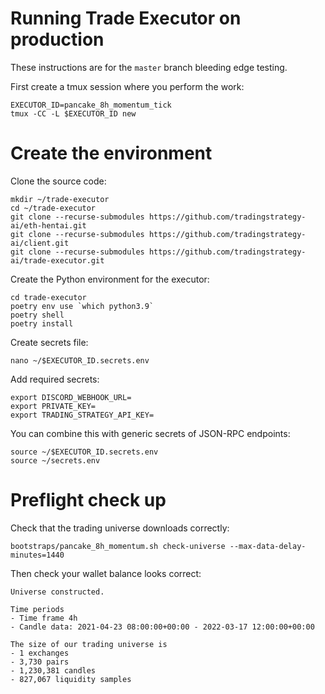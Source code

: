 # Running Trade Executor on production 

These instructions are for the `master` branch bleeding edge testing.

First create a tmux session where you perform the work:

```shell
EXECUTOR_ID=pancake_8h_momentum_tick
tmux -CC -L $EXECUTOR_ID new    
```

# Create the environment

Clone the source code:

```shell
mkdir ~/trade-executor
cd ~/trade-executor
git clone --recurse-submodules https://github.com/tradingstrategy-ai/eth-hentai.git 
git clone --recurse-submodules https://github.com/tradingstrategy-ai/client.git 
git clone --recurse-submodules https://github.com/tradingstrategy-ai/trade-executor.git 
```

Create the Python environment for the executor:

```shell
cd trade-executor
poetry env use `which python3.9`
poetry shell
poetry install        
```

Create secrets file:

```shell
nano ~/$EXECUTOR_ID.secrets.env
```

Add required secrets:

```shell
export DISCORD_WEBHOOK_URL=
export PRIVATE_KEY=
export TRADING_STRATEGY_API_KEY=
```

You can combine this with generic secrets of JSON-RPC endpoints:

```shell
source ~/$EXECUTOR_ID.secrets.env
source ~/secrets.env
```

# Preflight check up

Check that the trading universe downloads correctly:

```shell
bootstraps/pancake_8h_momentum.sh check-universe --max-data-delay-minutes=1440   
```

Then check your wallet balance looks correct:

```
Universe constructed.                    

Time periods
- Time frame 4h
- Candle data: 2021-04-23 08:00:00+00:00 - 2022-03-17 12:00:00+00:00

The size of our trading universe is
- 1 exchanges
- 3,730 pairs
- 1,230,381 candles
- 827,067 liquidity samples       
```

